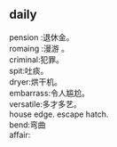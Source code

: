 ## daily

pension :退休金。  
romaing :漫游 。    
criminal:犯罪。  
spit:吐痰。    
dryer:烘干机。    
embarrass:令人尴尬。  
versatile:多才多艺。  
house edge. 
escape hatch.   
bend:弯曲    
affair:    